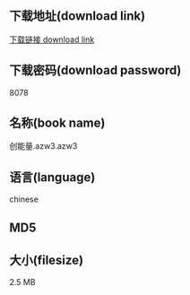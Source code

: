 ## 下载地址(download link)
[下载链接 download link](https://tutu365.netlify.app/?s=%E5%88%9B%E8%83%BD%E9%87%8F.azw3)

## 下载密码(download password)
8078

## 名称(book name)
创能量.azw3.azw3

## 语言(language)
chinese

## MD5


## 大小(filesize)
2.5 MB
